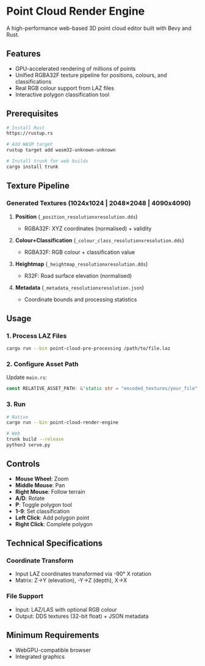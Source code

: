 # Point Cloud Render Engine

A high-performance web-based 3D point cloud editor built with Bevy and Rust.

## Features

- GPU-accelerated rendering of millions of points
- Unified RGBA32F texture pipeline for positions, colours, and classifications
- Real RGB colour support from LAZ files
- Interactive polygon classification tool

## Prerequisites

```bash
# Install Rust
https://rustup.rs

# Add WASM target
rustup target add wasm32-unknown-unknown

# Install trunk for web builds
cargo install trunk
```

## Texture Pipeline

### Generated Textures (1024x1024 | 2048×2048 | 4090x4090)

1. **Position** (`_position_resolutionxresolution.dds`)
   - RGBA32F: XYZ coordinates (normalised) + validity

2. **Colour+Classification** (`_colour_class_resolutionxresolution.dds`)
   - RGBA32F: RGB colour + classification value

3. **Heightmap** (`_heightmap_resolutionxresolution.dds`)
   - R32F: Road surface elevation (normalised)

4. **Metadata** (`_metadata_resolutionxresolution.json`)
   - Coordinate bounds and processing statistics

## Usage

### 1. Process LAZ Files

```bash
cargo run --bin point-cloud-pre-processing /path/to/file.laz
```

### 2. Configure Asset Path

Update `main.rs`:

```rust
const RELATIVE_ASSET_PATH: &'static str = "encoded_textures/your_file";
```

### 3. Run

```bash
# Native
cargo run --bin point-cloud-render-engine

# Web
trunk build --release
python3 serve.py
```

## Controls

- **Mouse Wheel**: Zoom
- **Middle Mouse**: Pan
- **Right Mouse**: Follow terrain
- **A/D**: Rotate
- **P**: Toggle polygon tool
- **1-9**: Set classification
- **Left Click**: Add polygon point
- **Right Click**: Complete polygon

## Technical Specifications

### Coordinate Transform

- Input LAZ coordinates transformed via -90° X rotation
- Matrix: Z→Y (elevation), -Y→Z (depth), X→X

### File Support

- Input: LAZ/LAS with optional RGB colour
- Output: DDS textures (32-bit float) + JSON metadata

## Minimum Requirements

- WebGPU-compatible browser
- Integrated graphics
